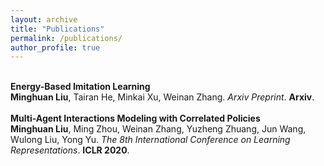 ```yaml
---
layout: archive
title: "Publications"
permalink: /publications/
author_profile: true
---
```



<br>
<b>Energy-Based Imitation Learning</b> <br> 
<b>Minghuan Liu</b>, Tairan He, Minkai Xu, Weinan Zhang.
<i>Arxiv Preprint</i>. <b>Arxiv</b>.

<br> 

<br>
<b>Multi-Agent Interactions Modeling with Correlated Policies</b> <br> 
<b>Minghuan Liu</b>, Ming Zhou, Weinan Zhang, Yuzheng Zhuang, Jun Wang, Wulong Liu,  Yong Yu.
<i>The 8th International Conference on Learning Representations</i>. <b>ICLR 2020</b>.
